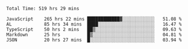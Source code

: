 
<!--START_SECTION:waka-->

```text
Total Time: 519 hrs 29 mins

JavaScript    265 hrs 22 mins ████████████▓░░░░░░░░░░░░   51.08 %
AL            85 hrs 34 mins  ████░░░░░░░░░░░░░░░░░░░░░   16.47 %
TypeScript    50 hrs 2 mins   ██▒░░░░░░░░░░░░░░░░░░░░░░   09.63 %
Markdown      25 hrs          █▒░░░░░░░░░░░░░░░░░░░░░░░   04.81 %
JSON          20 hrs 27 mins  █░░░░░░░░░░░░░░░░░░░░░░░░   03.94 %
```

<!--END_SECTION:waka-->











